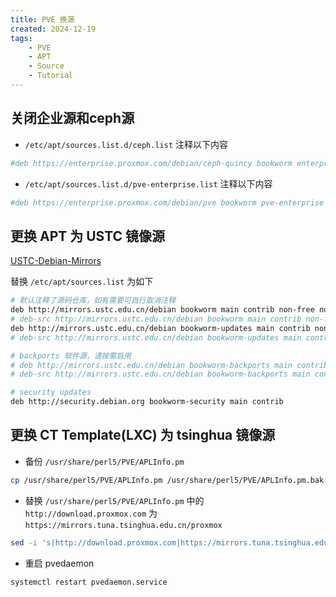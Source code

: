 ```yaml
---
title: PVE 换源
created: 2024-12-19
tags:
    - PVE
    - APT
    - Source
    - Tutorial
---
```


## 关闭企业源和ceph源

- `/etc/apt/sources.list.d/ceph.list` 注释以下内容

```bash
#deb https://enterprise.proxmox.com/debian/ceph-quincy bookworm enterprise
```

- `/etc/apt/sources.list.d/pve-enterprise.list` 注释以下内容

```bash
#deb https://enterprise.proxmox.com/debian/pve bookworm pve-enterprise
```

## 更换 APT 为 USTC 镜像源

[USTC-Debian-Mirrors](https://mirrors.ustc.edu.cn/help/debian.html)

替换 `/etc/apt/sources.list` 为如下

```bash
# 默认注释了源码仓库，如有需要可自行取消注释
deb http://mirrors.ustc.edu.cn/debian bookworm main contrib non-free non-free-firmware
# deb-src http://mirrors.ustc.edu.cn/debian bookworm main contrib non-free non-free-firmware
deb http://mirrors.ustc.edu.cn/debian bookworm-updates main contrib non-free non-free-firmware
# deb-src http://mirrors.ustc.edu.cn/debian bookworm-updates main contrib non-free non-free-firmware

# backports 软件源，请按需启用
# deb http://mirrors.ustc.edu.cn/debian bookworm-backports main contrib non-free non-free-firmware
# deb-src http://mirrors.ustc.edu.cn/debian bookworm-backports main contrib non-free non-free-firmware

# security updates
deb http://security.debian.org bookworm-security main contrib
```

## 更换 CT Template(LXC) 为 tsinghua 镜像源

- 备份 `/usr/share/perl5/PVE/APLInfo.pm`

```bash
cp /usr/share/perl5/PVE/APLInfo.pm /usr/share/perl5/PVE/APLInfo.pm.bak
```

- 替换 `/usr/share/perl5/PVE/APLInfo.pm` 中的 `http://download.proxmox.com` 为 `https://mirrors.tuna.tsinghua.edu.cn/proxmox`

```bash
sed -i 's|http://download.proxmox.com|https://mirrors.tuna.tsinghua.edu.cn/proxmox|g' /usr/share/perl5/PVE/APLInfo.pm
```

- 重启 pvedaemon

```bash
systemctl restart pvedaemon.service
```
